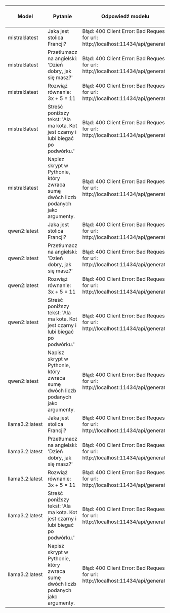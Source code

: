 | Model | Pytanie | Odpowiedź modelu | Czas odpowiedzi (s) | Tokeny promptu | Tokeny wygenerowane |
|---|---|---|---|---|---|
| mistral:latest | Jaka jest stolica Francji? | Błąd: 400 Client Error: Bad Request for url: http://localhost:11434/api/generate | 0.00 | 0 | 0 |
| mistral:latest | Przetłumacz na angielski: 'Dzień dobry, jak się masz?' | Błąd: 400 Client Error: Bad Request for url: http://localhost:11434/api/generate | 0.00 | 0 | 0 |
| mistral:latest | Rozwiąż równanie: 3x + 5 = 11 | Błąd: 400 Client Error: Bad Request for url: http://localhost:11434/api/generate | 0.00 | 0 | 0 |
| mistral:latest | Streść poniższy tekst: 'Ala ma kota. Kot jest czarny i lubi biegać po podwórku.' | Błąd: 400 Client Error: Bad Request for url: http://localhost:11434/api/generate | 0.00 | 0 | 0 |
| mistral:latest | Napisz skrypt w Pythonie, który zwraca sumę dwóch liczb podanych jako argumenty. | Błąd: 400 Client Error: Bad Request for url: http://localhost:11434/api/generate | 0.00 | 0 | 0 |
| qwen2:latest | Jaka jest stolica Francji? | Błąd: 400 Client Error: Bad Request for url: http://localhost:11434/api/generate | 0.00 | 0 | 0 |
| qwen2:latest | Przetłumacz na angielski: 'Dzień dobry, jak się masz?' | Błąd: 400 Client Error: Bad Request for url: http://localhost:11434/api/generate | 0.00 | 0 | 0 |
| qwen2:latest | Rozwiąż równanie: 3x + 5 = 11 | Błąd: 400 Client Error: Bad Request for url: http://localhost:11434/api/generate | 0.00 | 0 | 0 |
| qwen2:latest | Streść poniższy tekst: 'Ala ma kota. Kot jest czarny i lubi biegać po podwórku.' | Błąd: 400 Client Error: Bad Request for url: http://localhost:11434/api/generate | 0.00 | 0 | 0 |
| qwen2:latest | Napisz skrypt w Pythonie, który zwraca sumę dwóch liczb podanych jako argumenty. | Błąd: 400 Client Error: Bad Request for url: http://localhost:11434/api/generate | 0.00 | 0 | 0 |
| llama3.2:latest | Jaka jest stolica Francji? | Błąd: 400 Client Error: Bad Request for url: http://localhost:11434/api/generate | 0.00 | 0 | 0 |
| llama3.2:latest | Przetłumacz na angielski: 'Dzień dobry, jak się masz?' | Błąd: 400 Client Error: Bad Request for url: http://localhost:11434/api/generate | 0.00 | 0 | 0 |
| llama3.2:latest | Rozwiąż równanie: 3x + 5 = 11 | Błąd: 400 Client Error: Bad Request for url: http://localhost:11434/api/generate | 0.00 | 0 | 0 |
| llama3.2:latest | Streść poniższy tekst: 'Ala ma kota. Kot jest czarny i lubi biegać po podwórku.' | Błąd: 400 Client Error: Bad Request for url: http://localhost:11434/api/generate | 0.00 | 0 | 0 |
| llama3.2:latest | Napisz skrypt w Pythonie, który zwraca sumę dwóch liczb podanych jako argumenty. | Błąd: 400 Client Error: Bad Request for url: http://localhost:11434/api/generate | 0.00 | 0 | 0 |
